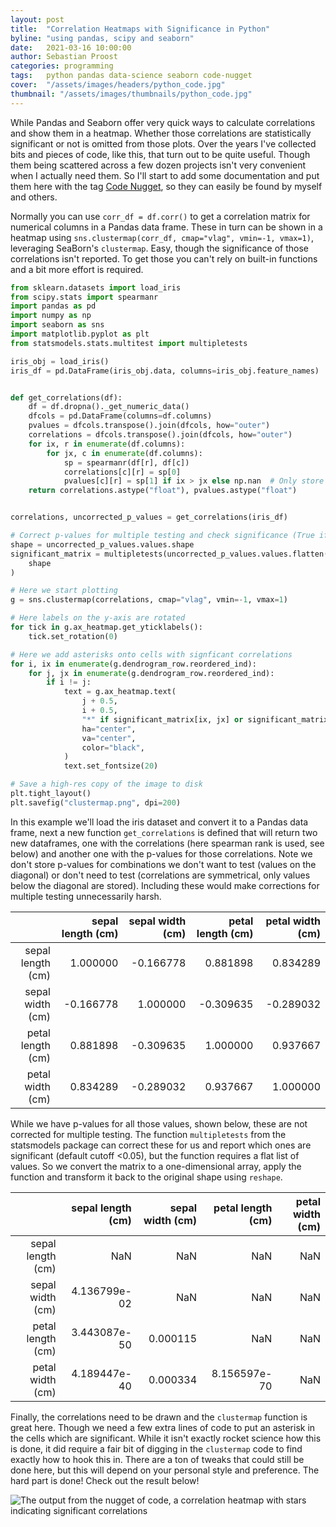 ```yaml
---
layout: post
title:  "Correlation Heatmaps with Significance in Python"
byline: "using pandas, scipy and seaborn"
date:   2021-03-16 10:00:00
author: Sebastian Proost
categories: programming
tags:	python pandas data-science seaborn code-nugget
cover:  "/assets/images/headers/python_code.jpg"
thumbnail: "/assets/images/thumbnails/python_code.jpg"
---
```


While Pandas and Seaborn offer very quick ways to calculate correlations and show them in a heatmap. Whether those
correlations are statistically significant or not is omitted from those plots. Over the years I've collected bits and 
pieces of code, like this, that turn out to be quite useful. Though them being scattered across a few dozen projects
isn't very convenient when I actually need them. So I'll start to add some documentation and put them here with the tag 
[Code Nugget]({{site.baseurl}}/tag/code-nugget/), so they can easily be found by myself and others.

Normally you can use ```corr_df = df.corr()``` to get a correlation matrix for numerical columns in a Pandas data frame.
These in turn can be shown in a heatmap using ```sns.clustermap(corr_df, cmap="vlag", vmin=-1, vmax=1)```, leveraging 
SeaBorn's ```clustermap```. Easy, though the significance of those correlations isn't reported. To get those you can't
rely on built-in functions and a bit more effort is required.

```python
from sklearn.datasets import load_iris
from scipy.stats import spearmanr
import pandas as pd
import numpy as np
import seaborn as sns
import matplotlib.pyplot as plt
from statsmodels.stats.multitest import multipletests

iris_obj = load_iris()
iris_df = pd.DataFrame(iris_obj.data, columns=iris_obj.feature_names)


def get_correlations(df):
    df = df.dropna()._get_numeric_data()
    dfcols = pd.DataFrame(columns=df.columns)
    pvalues = dfcols.transpose().join(dfcols, how="outer")
    correlations = dfcols.transpose().join(dfcols, how="outer")
    for ix, r in enumerate(df.columns):
        for jx, c in enumerate(df.columns):
            sp = spearmanr(df[r], df[c])
            correlations[c][r] = sp[0]
            pvalues[c][r] = sp[1] if ix > jx else np.nan  # Only store values below the diagonal
    return correlations.astype("float"), pvalues.astype("float")


correlations, uncorrected_p_values = get_correlations(iris_df)

# Correct p-values for multiple testing and check significance (True if the corrected p-value < 0.05)
shape = uncorrected_p_values.values.shape
significant_matrix = multipletests(uncorrected_p_values.values.flatten())[0].reshape(
    shape
)

# Here we start plotting
g = sns.clustermap(correlations, cmap="vlag", vmin=-1, vmax=1)

# Here labels on the y-axis are rotated
for tick in g.ax_heatmap.get_yticklabels():
    tick.set_rotation(0)

# Here we add asterisks onto cells with signficant correlations
for i, ix in enumerate(g.dendrogram_row.reordered_ind):
    for j, jx in enumerate(g.dendrogram_row.reordered_ind):
        if i != j:
            text = g.ax_heatmap.text(
                j + 0.5,
                i + 0.5,
                "*" if significant_matrix[ix, jx] or significant_matrix[jx, ix] else "",
                ha="center",
                va="center",
                color="black",
            )
            text.set_fontsize(20)

# Save a high-res copy of the image to disk
plt.tight_layout()
plt.savefig("clustermap.png", dpi=200)
```

In this example we'll load the iris dataset and convert it to a Pandas data frame, next a new function ```get_correlations```
is defined that will return two new dataframes, one with the correlations (here spearman rank is used, see below) and 
another one with the p-values for those correlations. Note we don't store p-values for 
combinations we don't want to test (values on the diagonal) or don't need to test (correlations are symmetrical, only
values below the diagonal are stored). Including these would make corrections for multiple testing unnecessarily harsh.

|                   | sepal length (cm) | sepal width (cm) | petal length (cm) | petal width (cm) |
|------------------:|------------------:|-----------------:|------------------:|-----------------:|
| sepal length (cm) |          1.000000 |        -0.166778 |          0.881898 |         0.834289 |
|  sepal width (cm) |         -0.166778 |         1.000000 |         -0.309635 |        -0.289032 |
| petal length (cm) |          0.881898 |        -0.309635 |          1.000000 |         0.937667 |
|  petal width (cm) |          0.834289 |        -0.289032 |          0.937667 |         1.000000 |

While we have p-values for all those values, shown below, these are not corrected for multiple testing. The function
```multipletests``` from the statsmodels package can correct these for us and report which ones are significant 
(default cutoff <0.05), but the function requires a flat list of values. So we convert the matrix to a one-dimensional 
array, apply the function and transform it back to the original shape using ```reshape```.

|                   | sepal length (cm) | sepal width (cm) | petal length (cm) | petal width (cm) |
|------------------:|------------------:|-----------------:|------------------:|-----------------:|
| sepal length (cm) |               NaN |              NaN |               NaN |              NaN |
|  sepal width (cm) |      4.136799e-02 |              NaN |               NaN |              NaN |
| petal length (cm) |      3.443087e-50 |         0.000115 |               NaN |              NaN |
|  petal width (cm) |      4.189447e-40 |         0.000334 |      8.156597e-70 |              NaN |


Finally, the correlations need to be drawn and the ```clustermap``` function is great here. Though we need a few
extra lines of code to put an asterisk in the cells which are significant. While it isn't exactly rocket science how
this is done, it did require a fair bit of digging in the ```clustermap``` code to find exactly how to hook this in.
There are a ton of tweaks that could still be done here, but this will depend on your personal style and preference. The
hard part is done! Check out the result below!


![The output from the nugget of code, a correlation heatmap with stars indicating significant correlations](/assets/posts/2021-03-16-Code-Nugget-Correlation-Heatmaps/clustermap.png)
